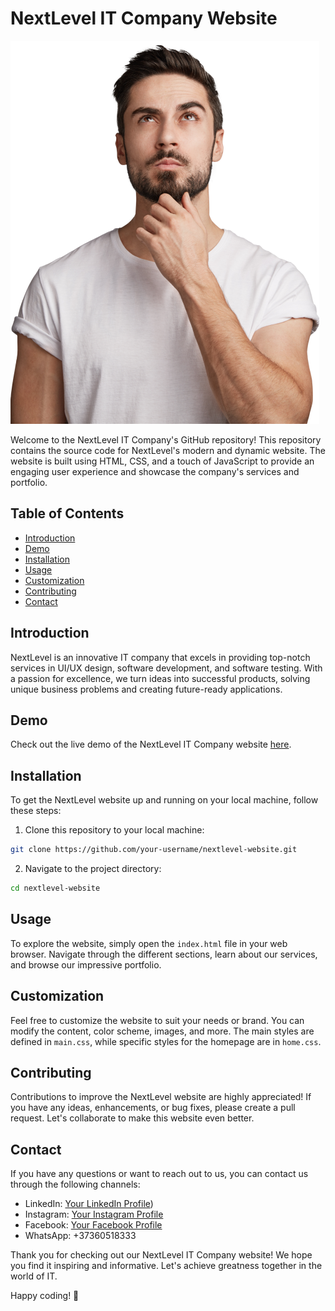 # NextLevel IT Company Website

![NextLevel](./img/header/hero.png)

Welcome to the NextLevel IT Company's GitHub repository! This repository contains the source code for NextLevel's modern and dynamic website. The website is built using HTML, CSS, and a touch of JavaScript to provide an engaging user experience and showcase the company's services and portfolio.

## Table of Contents
- [Introduction](#introduction)
- [Demo](#demo)
- [Installation](#installation)
- [Usage](#usage)
- [Customization](#customization)
- [Contributing](#contributing)
- [Contact](#contact)

## Introduction
NextLevel is an innovative IT company that excels in providing top-notch services in UI/UX design, software development, and software testing. With a passion for excellence, we turn ideas into successful products, solving unique business problems and creating future-ready applications.

## Demo
Check out the live demo of the NextLevel IT Company website [here](https://sofiaradionov.github.io/website-for-IT-company/index.html).

## Installation
To get the NextLevel website up and running on your local machine, follow these steps:

1. Clone this repository to your local machine:

```bash
git clone https://github.com/your-username/nextlevel-website.git
```

2. Navigate to the project directory:

```bash
cd nextlevel-website
```

## Usage
To explore the website, simply open the `index.html` file in your web browser. Navigate through the different sections, learn about our services, and browse our impressive portfolio.

## Customization
Feel free to customize the website to suit your needs or brand. You can modify the content, color scheme, images, and more. The main styles are defined in `main.css`, while specific styles for the homepage are in `home.css`.

## Contributing
Contributions to improve the NextLevel website are highly appreciated! If you have any ideas, enhancements, or bug fixes, please create a pull request. Let's collaborate to make this website even better.

## Contact
If you have any questions or want to reach out to us, you can contact us through the following channels:
- LinkedIn: [Your LinkedIn Profile](https://ru.linkedin.com))
- Instagram: [Your Instagram Profile](https://instagram.com/sofia_radionov?igshid=YmMyMTA2M2Y=")
- Facebook: [Your Facebook Profile](https://m.facebook.com/profile.php?id=100007680886571)
- WhatsApp: +37360518333

Thank you for checking out our NextLevel IT Company website! We hope you find it inspiring and informative. Let's achieve greatness together in the world of IT.

Happy coding! 🚀
